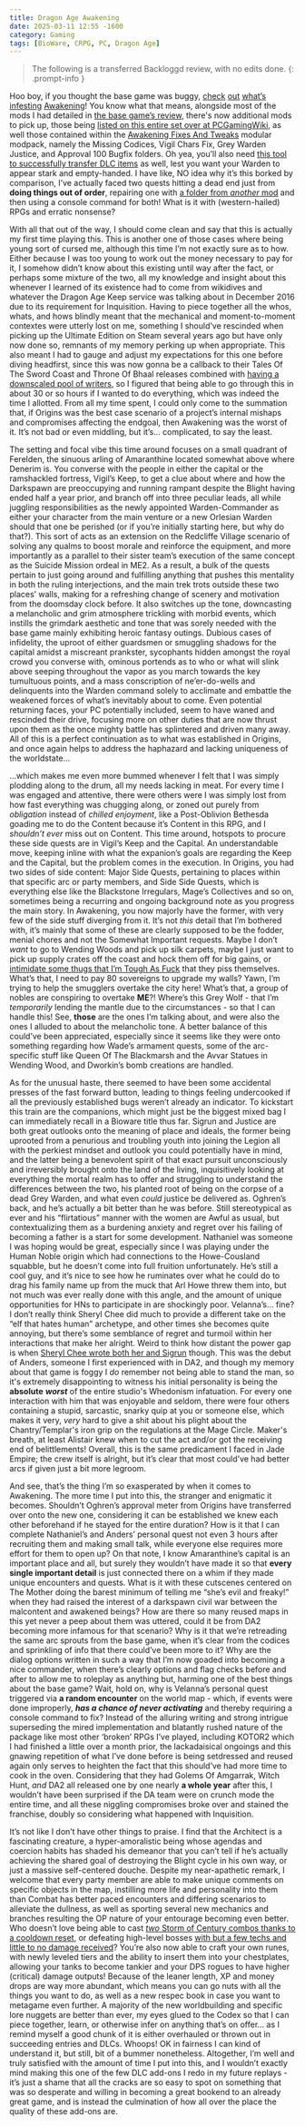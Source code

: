 ```yaml
---
title: Dragon Age Awakening
date: 2025-03-11 12:55 -1600
category: Gaming
tags: [BioWare, CRPG, PC, Dragon Age]
---
```


> The following is a transferred Backloggd review, with no edits done.
{: .prompt-info }

Hoo boy, if you thought the base game was buggy, [check](https://i.postimg.cc/GtdvgDbX/Screenshot-2023-10-24-at-21-02-35-A-Daughter-Ransomed.png) [out](https://i.postimg.cc/RZS4CZZ2/Screenshot-2023-10-24-at-21-04-27-Law-and-Order.png) [what’s](https://i.postimg.cc/26611x8R/Screenshot-2023-10-24-at-21-11-49-Silverite-Mine.png) [infesting](https://i.postimg.cc/Wzct5cwj/Screenshot-2023-10-24-at-21-14-25-Blackblade-armor-set.png) [Awakening](https://i.postimg.cc/YCD9JWzd/Screenshot-2023-10-24-at-21-03-18-The-Assault-on-Amaranthine.png)! You know what that means, alongside most of the mods I had detailed in [the base game’s review](https://backloggd.com/u/BlazingWaters/review/1100359/), there's now additional mods to pick up, those being [listed on this entire set over at PCGamingWiki](https://www.pcgamingwiki.com/wiki/Dragon_Age:_Origins#Dragon_Age:_Awakening_Fixes), as well those contained within the [Awakening Fixes And Tweaks](https://www.nexusmods.com/dragonage/mods/5944) modular modpack, namely the Missing Codices, Vigil Chars Fix, Grey Warden Justice, and Approval 100 Bugfix folders. Oh yea, you’ll also need [this tool to successfully transfer DLC items](https://www.nexusmods.com/dragonage/mods/5354) as well, lest you want your Warden to appear stark and empty-handed. I have like, NO idea why it’s this borked by comparison, I’ve actually faced two quests hitting a dead end just from **doing things out of order**, repairing one with [a folder from *another* mod](https://www.nexusmods.com/dragonage/mods/1508) and then using a console command for both! What is it with (western-hailed) RPGs and erratic nonsense?

With all that out of the way, I should come clean and say that this is actually my first time playing this. This is another one of those cases where being young sort of cursed me, although this time I’m not exactly sure as to how. Either because I was too young to work out the money necessary to pay for it, I somehow didn’t know about this existing until way after the fact, or perhaps some mixture of the two, all my knowledge and insight about this whenever I learned of its existence had to come from wikidives and whatever the Dragon Age Keep service was talking about in December 2016 due to its requirement for Inquisition. Having to piece together all the whos, whats, and hows blindly meant that the mechanical and moment-to-moment contextes were utterly lost on me, something I should’ve rescinded when picking up the Ultimate Edition on Steam several years ago but have only now done so, remnants of my memory perking up when appropriate. This also meant I had to gauge and adjust my expectations for this one before diving headfirst, since this was now gonna be a callback to their Tales Of The Sword Coast and Throne Of Bhaal releases combined with [having a downscaled pool of writers](https://tinyurl.com/58jd5bv3), so I figured that being able to go through this in about 30 or so hours if I wanted to do everything, which was indeed the time I allotted. From all my time spent, I could only come to the summation that, if Origins was the best case scenario of a project’s internal mishaps and compromises affecting the endgoal, then Awakening was the worst of it. It’s not bad or even middling, but it’s… complicated, to say the least.

The setting and focal vibe this time around focuses on a small quadrant of Ferelden, the sinuous arling of Amaranthine located somewhat above where Denerim is. You converse with the people in either the capital or the ramshackled fortress, Vigil’s Keep, to get a clue about where and how the Darkspawn are preoccupying and running rampant despite the Blight having ended half a year prior, and branch off into three peculiar leads, all while juggling responsibilities as the newly appointed Warden-Commander as either your character from the main venture or a new Orlesian Warden should that one be perished (or if you’re initially starting here, but why do that?). This sort of acts as an extension on the Redcliffe Village scenario of solving any qualms to boost morale and reinforce the equipment, and more importantly as a parallel to their sister team’s execution of the same concept as the Suicide Mission ordeal in ME2. As a result, a bulk of the quests pertain to just going around and fulfilling anything that pushes this mentality in both the ruling interjections, and the main trek trots outside these two places’ walls, making for a refreshing change of scenery and motivation from the doomsday clock before. It also switches up the tone, downcasting a melancholic and grim atmosphere trickling with morbid events, which instills the grimdark aesthetic and tone that was sorely needed with the base game mainly exhibiting heroic fantasy outings. Dubious cases of infidelity, the uproot of either guardsmen or smuggling shadows for the capital amidst a miscreant prankster, sycophants hidden amongst the royal crowd you converse with, ominous portends as to who or what will slink above seeping throughout the vapor as you march towards the key tumultuous points, and a mass conscription of ne’er-do-wells and delinquents into the Warden command solely to acclimate and embattle the weakened forces of what’s inevitably about to come. Even potential returning faces, your PC potentially included, seem to have waned and rescinded their drive, focusing more on other duties that are now thrust upon them as the once mighty battle has splintered and driven many away. All of this is a perfect continuation as to what was established in Origins, and once again helps to address the haphazard and lacking uniqueness of the worldstate…

…which makes me even more bummed whenever I felt that I was simply plodding along to the drum, all my needs lacking in meat. For every time I was engaged and attentive, there were others were I was simply lost from how fast everything was chugging along, or zoned out purely from *obligation* instead of *chilled enjoyment*, like a Post-Oblivion Bethesda goading me to do the Content because it’s Content in this RPG, and I *shouldn’t ever* miss out on Content. This time around, hotspots to procure these side quests are in Vigil’s Keep and the Capital. An understandable move, keeping inline with what the expanion’s goals are regarding the Keep and the Capital, but the problem comes in the execution. In Origins, you had two sides of side content: Major Side Quests, pertaining to places within that specific arc or party members, and Side Side Quests, which is everything else like the Blackstone Irregulars, Mage’s Collectives and so on, sometimes being a recurring and ongoing background note as you progress the main story. In Awakening, you now majorly have the former, with very few of the side stuff diverging from it. It’s not *this* detail that I’m bothered with, it’s mainly that some of these are clearly supposed to be the fodder, menial chores and not the Somewhat Important requests. Maybe I don’t *want* to go to Wending Woods and pick up silk carpets, maybe I just want to pick up supply crates off the coast and hock them off for big gains, or [intimidate some thugs that I’m Tough As Fuck](https://streamable.com/c21pqy) that they piss themselves. What’s that, I need to pay 80 sovereigns to upgrade my walls? Yawn, I’m trying to help the smugglers overtake the city here! What’s that, a group of nobles are conspiring to overtake **ME**?! Where’s this Grey Wolf - that I’m *temporarily* lending the mantle due to the circumstances - so that I can handle this! See, **those** are the ones I’m talking about, and were also the ones I alluded to about the melancholic tone. A better balance of this could’ve been appreciated, especially since it seems like they were onto something regarding how Wade’s armament quests, some of the arc-specific stuff like Queen Of The Blackmarsh and the Avvar Statues in Wending Wood, and Dworkin’s bomb creations are handled.

As for the unusual haste, there seemed to have been some accidental presses of the fast forward button, leading to things feeling undercooked if all the previously established bugs weren’t already an indicator. To kickstart this train are the companions, which might just be the biggest mixed bag I can immediately recall in a Bioware title thus far. Sigrun and Justice are both great outlooks onto the meaning of place and ideals, the former being uprooted from a penurious and troubling youth into joining the Legion all with the perkiest mindset and outlook you could potentially have in mind, and the latter being a benevolent spirit of that exact pursuit unconsciously and irreversibly brought onto the land of the living, inquisitively looking at everything the mortal realm has to offer and struggling to understand the differences between the two, his planted root of being on the corpse of a dead Grey Warden, and what even *could* justice be delivered as. Oghren’s back, and he’s actually a bit better than he was before. Still stereotypical as ever and his “flirtatious” manner with the women are Awful as usual, but contextualizing them as a burdening anxiety and regret over his failing of becoming a father is a start for some development. Nathaniel was someone I was hoping would be great, especially since I was playing under the Human Noble origin which had connections to the Howe-Cousland squabble, but he doesn’t come into full fruition unfortunately. He’s still a cool guy, and it’s nice to see how he ruminates over what he could do to drag his family name up from the muck that Arl Howe threw them into, but not much was ever really done with this angle, and the amount of unique opportunities for HNs to participate in are shockingly poor. Velanna’s… fine? I don’t really think Sheryl Chee did much to provide a different take on the “elf that hates human” archetype, and other times she becomes quite annoying, but there’s some semblance of regret and turmoil within her interactions that make her alright. Weird to think how distant the power gap is when [Sheryl Chee wrote both her and Sigrun](https://tinyurl.com/bde6f5ku) though. This was the debut of Anders, someone I first experienced with in DA2, and though my memory about that game is foggy I _do_ remember not being able to stand the man, so it's extremely disappointing to witness his initial personality is being the **absolute** ***worst*** of the entire studio's Whedonism infatuation. For every one interaction with him that was enjoyable and seldom, there were four others containing a stupid, sarcastic, snarky quip at you or someone else, which makes it very, *very* hard to give a shit about his plight about the Chantry/Templar's iron grip on the regulations at the Mage Circle. Maker's breath, at least Alistair knew when to cut the act and/or got the receiving end of belittlements! Overall, this is the same predicament I faced in Jade Empire; the crew itself is alright, but it’s clear that most could’ve had better arcs if given just a bit more legroom.

And see, that’s the thing I’m so exasperated by when it comes to Awakening. The more time I put into this, the stranger and enigmatic it becomes. Shouldn’t Oghren’s approval meter from Origins have transferred over onto the new one, considering it can be established we knew each other beforehand if he stayed for the entire duration? How is it that I can complete Nathaniel’s and Anders’ personal quest not even 3 hours after recruiting them and making small talk, while everyone else requires more effort for them to open up? On that note, I know Amaranthine’s capital is an important place and all, but surely they wouldn’t have made it so that **every single important detail** is just connected there on a whim if they made unique encounters and quests. What is it with these cutscenes centered on The Mother doing the barest minimum of telling me “she’s evil and freaky!” when they had raised the interest of a darkspawn civil war between the malcontent and awakened beings? How are there so many reused maps in this yet never a peep about them was uttered, could it be from DA2 becoming more infamous for that scenario? Why is it that we’re retreading the same arc sprouts from the base game, when it’s clear from the codices and sprinkling of info that there could’ve been more to it? Why are the dialog options written in such a way that I’m now goaded into becoming a nice commander, when there’s clearly options and flag checks before and after to allow me to roleplay as anything but, harming one of the best things about the base game? Wait, hold on, why is Velanna’s personal quest triggered via **a random encounter** on the world map - which, if events were done improperly, ***_has a chance of never activating_*** and thereby requiring a console command to fix? Instead of the alluring writing and strong intrigue superseding the mired implementation and blatantly rushed nature of the package like most other ‘broken’ RPGs I’ve played, including KOTOR2 which I had finished a little over a month prior, the lackadaisical ongoings and this gnawing repetition of what I’ve done before is being setdressed and reused again only serves to heighten the fact that this should’ve had more time to cook in the oven. Considering that they had Golems Of Amgarrak, Witch Hunt, *and* DA2 all released one by one nearly **a whole year** after this, I wouldn’t have been surprised if the DA team were on crunch mode the entire time, and all these niggling compromises broke over and stained the franchise, doubly so considering what happened with Inquisition.

It’s not like I don’t have other things to praise. I find that the Architect is a fascinating creature, a hyper-amoralistic being whose agendas and coercion habits has shaded his demeanor that you can’t tell if he’s actually achieving the shared goal of destroying the Blight cycle in his own way, or just a massive self-centered douche. Despite my near-apathetic remark, I welcome that every party member are able to make unique comments on specific objects in the map, instilling more life and personality into them than Combat has better paced encounters and differing scenarios to alleviate the dullness, as well as sporting several new mechanics and branches resulting the OP nature of your entourage becoming even better. Who doesn’t love being able to cast [*two* Storm of Century combos thanks to a cooldown reset](https://streamable.com/gf8iyb), or defeating high-level bosses [with but a few techs and little to no damage received](https://streamable.com/59w8km)? You’re also now able to craft your own runes, with newly leveled tiers and the ability to insert them into your chestplates, allowing your tanks to become tankier and your DPS rogues to have higher (critical) damage outputs! Because of the leaner length, XP and money drops are way more abundant, which means you can go nuts with all the things you want to do, as well as a new respec book in case you want to metagame even further. A majority of the new worldbuilding and specific lore nuggets are better than ever, my eyes glued to the Codex so that I can piece together, learn, or otherwise infer on anything that’s on offer… as I remind myself a good chunk of it is either overhauled or thrown out in succeeding entries and DLCs. Whoops! OK in fairness I can kind of understand it, but still, bit of a bummer nonetheless. Altogether, I’m well and truly satisfied with the amount of time I put into this, and I wouldn’t exactly mind making this one of the few DLC add-ons I redo in my future replays - it’s just a shame that all the cracks are so easy to spot on something that was so desperate and willing in becoming a great bookend to an already great game, and is instead the culmination of how all over the place the quality of these add-ons are.